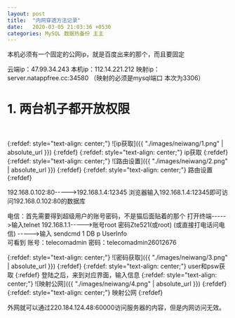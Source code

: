```yaml
---
layout: post
title:  "内网穿透方法记录"
date:   2020-03-05 21:03:36 +0530
categories: MySQL 数据热备份 主主
---
```

本机必须有一个固定的公网ip，就是百度出来的那个，而且要固定

云端ip：47.99.34.243
本机ip：112.14.221.212 映射ip：server.natappfree.cc:34580 （映射的必须是mysql端口 本次为3306）

# 1.	两台机子都开放权限




<br>

{:refdef: style="text-align: center;"}
![ip获取]({{ "./images/neiwang/1.png" | absolute_url }})
{:refdef}
{:refdef: style="text-align: center;"}
ip获取
{:refdef}
{:refdef: style="text-align: center;"}
![路由设置]({{ "./images/neiwang/2.png" | absolute_url }})
{:refdef}
{:refdef: style="text-align: center;"}
路由设置
{:refdef}

192.168.0.102:80----->192.168.1.4:12345
浏览器输入192.168.1.4:12345即可访问192.168.0.102:80的数据库

电信：首先需要得到超级用户的账号密码，不是猫后面贴着的那个
打开终端----->输入telnet 192.168.1.1----->账号root 密码Zte521(或root) (或直接打电话问电信) ----->输入 sendcmd 1 DB p UserInfo  
可看到
账号：telecomadmin
密码：telecomadmin26012676

{:refdef: style="text-align: center;"}
![密码获取]({{ "./images/neiwang/3.png" | absolute_url }})
{:refdef}
{:refdef: style="text-align: center;"}
user和psw获取
{:refdef}
登陆之后，来到对应界面，输入信息
{:refdef: style="text-align: center;"}
![映射公网]({{ "./images/neiwang/4.png" | absolute_url }})
{:refdef}
{:refdef: style="text-align: center;"}
映射公网
{:refdef}


外网就可以通过220.184.124.48:60000访问服务器的内容，但是内网访问无效。





